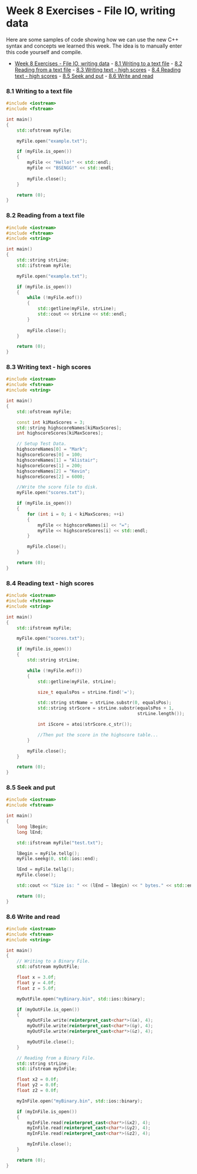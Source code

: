 # Week 8 Exercises - File IO, writing data
Here are some samples of code showing how we can use the new C++ syntax and concepts we learned this week. The idea is to manually enter this code yourself and compile. 


<!-- @import "[TOC]" {cmd="toc" depthFrom=1 depthTo=6 orderedList=false} -->

<!-- code_chunk_output -->

- [Week 8 Exercises - File IO, writing data](#week-8-exercises---file-io-writing-data)
        - [8.1 Writing to a text file](#81-writing-to-a-text-file)
        - [8.2 Reading from a text file](#82-reading-from-a-text-file)
        - [8.3 Writing text - high scores](#83-writing-text---high-scores)
        - [8.4 Reading text - high scores](#84-reading-text---high-scores)
        - [8.5 Seek and put](#85-seek-and-put)
        - [8.6 Write and read](#86-write-and-read)

<!-- /code_chunk_output -->


### 8.1 Writing to a text file

```c++
#include <iostream>
#include <fstream>

int main()
{
    std::ofstream myFile;

    myFile.open("example.txt");

    if (myFile.is_open())
    {
        myFile << "Hello!" << std::endl;
        myFile << "BSENGG!" << std::endl;
    
        myFile.close();
    }

    return (0);
}

```

### 8.2 Reading from a text file

```C++
#include <iostream>
#include <fstream>
#include <string>

int main()
{
    std::string strLine;
    std::ifstream myFile;

    myFile.open("example.txt");

    if (myFile.is_open())
    {
        while (!myFile.eof())
        {
            std::getline(myFile, strLine);
            std::cout << strLine << std::endl;
        }
        
        myFile.close();
    }

    return (0);
}
```

### 8.3 Writing text - high scores

```C++
#include <iostream>
#include <fstream>
#include <string>

int main()
{
    std::ofstream myFile;

    const int kiMaxScores = 3;
    std::string highscoreNames[kiMaxScores];
    int highscoreScores[kiMaxScores];

    // Setup Test Data.
    highscoreNames[0] = "Mark";
    highscoreScores[0] = 100;
    highscoreNames[1] = "Alistair";
    highscoreScores[1] = 200;
    highscoreNames[2] = "Kevin";
    highscoreScores[2] = 6000;

    //Write the score file to disk.
    myFile.open("scores.txt");

    if (myFile.is_open())
    {
        for (int i = 0; i < kiMaxScores; ++i)
        {
            myFile << highscoreNames[i] << "=";
            myFile << highscoreScores[i] << std::endl;
        }

        myFile.close();
    }

    return (0);
}

```

### 8.4 Reading text - high scores

```C++
#include <iostream>
#include <fstream>
#include <string>

int main()
{
    std::ifstream myFile;

    myFile.open("scores.txt");

    if (myFile.is_open())
    {
        std::string strLine;

        while (!myFile.eof())
        {
            std::getline(myFile, strLine);

            size_t equalsPos = strLine.find('=');

            std::string strName = strLine.substr(0, equalsPos);
            std::string strScore = strLine.substr(equalsPos + 1,
                                                  strLine.length());

            int iScore = atoi(strScore.c_str());

            //Then put the score in the highscore table...
        }

        myFile.close();
    }

    return (0);
}

```

### 8.5 Seek and put

```C++
#include <iostream>
#include <fstream>

int main()
{
    long lBegin;
    long lEnd;

    std::ifstream myFile("test.txt");

    lBegin = myFile.tellg();
    myFile.seekg(0, std::ios::end);

    lEnd = myFile.tellg();
    myFile.close();

    std::cout << "Size is: " << (lEnd – lBegin) << " bytes." << std::endl;

    return (0);
}

```

### 8.6 Write and read

```C++
#include <iostream>
#include <fstream>
#include <string>

int main()
{
    // Writing to a Binary File. 
    std::ofstream myOutFile;

    float x = 3.0f;
    float y = 4.0f;
    float z = 5.0f;

    myOutFile.open("myBinary.bin", std::ios::binary);

    if (myOutFile.is_open())
    {
        myOutFile.write(reinterpret_cast<char*>(&x), 4);
        myOutFile.write(reinterpret_cast<char*>(&y), 4);
        myOutFile.write(reinterpret_cast<char*>(&z), 4);

        myOutFile.close();
    }

    // Reading from a Binary File. 
    std::string strLine;
    std::ifstream myInFile;

    float x2 = 0.0f;
    float y2 = 0.0f;
    float z2 = 0.0f;

    myInFile.open("myBinary.bin", std::ios::binary);

    if (myInFile.is_open())
    {
        myInFile.read(reinterpret_cast<char*>(&x2), 4);
        myInFile.read(reinterpret_cast<char*>(&y2), 4);
        myInFile.read(reinterpret_cast<char*>(&z2), 4);

        myInFile.close();
    }

    return (0);
}

```
